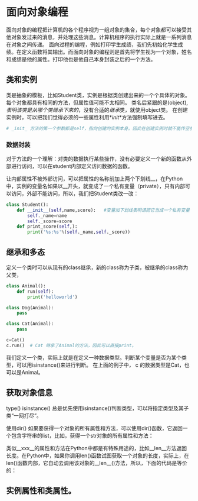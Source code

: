 # 面向对象编程
面向对象的编程把计算机的各个程序视为一组对象的集合，每个对象都可以接受其他对象发过来的消息，并处理这些消息。计算机程序的执行实际上就是一系列消息在对象之间传递。
面向过程的编程，例如打印学生成绩，我们先初始化学生成绩。在定义函数将其输出。而面向对象的编程则是首先将学生视为一个对象，姓名和成绩是他的属性。打印他也是他自己本身封装之后的一个方法。
## 类和实例
类是抽象的模板，比如Student类，实例是根据类创建出来的一个个具体的对象。每个对象都具有相同的方法，但属性值可能不太相同。
类名后紧跟的是(object),*表明该类是从哪个类继承下来的*，没有合适的*继承*类，就使用object类。
在创建实例时，可以把我们觉得必须的一些属性利用*_init_*方法强制填写进去。

```python 
# _init_ 方法的第一个参数都是self，指向创建的实例本身。因此在创建实例时就不能传空参了，必须传入和_init_方法匹配的参数，而python解释器会给self传实例变量。
```


### 数据封装
对于方法的一个理解：对类的数据执行某些操作，没有必要定义一个新的函数从外部进行访问，可以在student内部定义访问数据的函数。


让内部属性不被外部访问，可以把属性的名称前加上两个下划线__，在Python中，实例的变量名如果以__开头，就变成了一个私有变量（private），只有内部可以访问，外部不能访问，所以，我们把Student类改一改：

```python 
class Student():
    def __init__(self,name,score):   #变量加下划线表明请把它当成一个私有变量（private）来看待。
        self._name=name
        self._score=score
    def print_score(self,):
        print('%s:%s'%(self._name,self._score))


```

## 继承和多态
定义一个类时可以从现有的class继承，新的class称为子类，被继承的class称为父类，
```python
class Animal():
    def run(self):
        print('helloworld')

class Dog(Animal):
    pass

class Cat(Animal):
    pass

c=Cat()
c.run()  # Cat 继承了Animal的方法，因此可以直接print。

```

我们定义一个类，实际上就是在定义一种数据类型。判断某个变量是否为某个类型，可以用isinstance()来进行判断。
在上面的例子中， c 的数据类型是Cat，也可以是Animal。


## 获取对象信息

type() isinstance()
 总是优先使用isinstance()判断类型，可以将指定类型及其子类“一网打尽”。

 使用dir()
如果要获得一个对象的所有属性和方法，可以使用dir()函数，它返回一个包含字符串的list，比如，获得一个str对象的所有属性和方法：


类似__xxx__的属性和方法在Python中都是有特殊用途的，比如__len__方法返回长度。在Python中，如果你调用len()函数试图获取一个对象的长度，实际上，在len()函数内部，它自动去调用该对象的__len__()方法，所以，下面的代码是等价的：


## 实例属性和类属性。